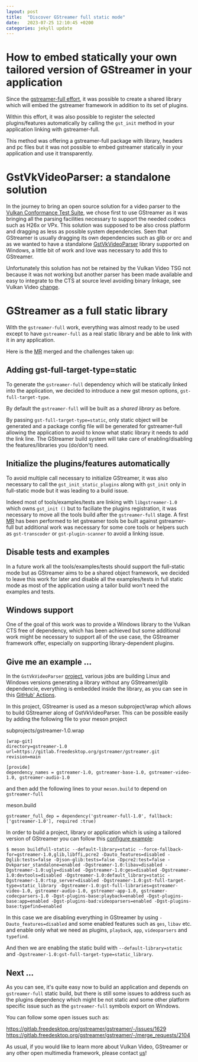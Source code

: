 ```yaml
---
layout: post
title:  "Discover GStreamer full static mode"
date:   2023-07-25 12:10:45 +0200
categories: jekyll update
---
```


# How to embed statically your own tailored version of GStreamer in your application

Since the [gstreamer-full effort](https://dabrain34.github.io/2021/10/04/shrinking_gstreamer.html), it was possible to create a shared library which will embed the gstreamer framework in addition to its set of plugins.

Within this effort, it was also possible to register the selected plugins/features automatically by calling the `gst_init` method in your application linking with gstreamer-full.

This method was offering a gstreamer-full package with library, headers and pc files but it was not possible to embed gstreamer statically in your application and use it transparently.

# GstVkVideoParser: a standalone solution

In the journey to bring an open source solution for a video parser to the [Vulkan Conformance Test Suite](https://github.com/KhronosGroup/VK-GL-CTS), we chose first to use GStreamer as it was bringing all the parsing facilities
necessary to support the needed codecs such as H26x or VPx. This solution was supposed to be also cross platform and dragging as less as possible system dependencies.
Seen that GStreamer is usually dragging its own dependencies such as glib or orc and as we wanted to have a standalone [GstVkVideoParser](https://github.com/Igalia/GstVkVideoParser) library supported on Windows, a little bit
of work and love was necessary to add this to GStreamer.

Unfortunately this solution has not be retained by the Vulkan Video TSG not because it was not working but another parser has been made available and easy to integrate to the CTS at source level avoiding binary linkage, see Vulkan Video [change](https://github.com/KhronosGroup/VK-GL-CTS/commit/e5db10e7ae436dbd9b46dad9518f3254dd6eeea2).


# GStreamer as a full static library

With the `gstreamer-full` work, everything was almost ready to be used except to have `gstreamer-full` as a real static library and be able to link with it in any application.

Here is the [MR](https://gitlab.freedesktop.org/gstreamer/gstreamer/-/merge_requests/4128) merged and the challenges taken up:

## Adding gst-full-target-type=static

To generate the `gstreamer-full` dependency which will be statically linked into the application, we decided to introduce a new gst meson options, `gst-full-target-type`.

By default the `gstreamer-full` will be built as a *shared library* as before.

By passing `gst-full-target-type=static`, only static object will be generated and a package config file will be generated for gstreamer-full allowing the application to avoid to know what static library it needs to add the link line.
The GStreamer build system will take care of enabling/disabling the features/libraries you (do/don't) need.

## Initialize the plugins/features automatically

To avoid multiple call necessary to initialize GStreamer, it was also necessary to call the `gst_init_static_plugins` along with `gst_init` only in full-static mode but it was leading to a build issue.

Indeed most of tools/examples/tests are linking with `libgstreamer-1.0` which owns `gst_init ()` but to faciliate the plugins registration, it was necessary to move all the tools build after the `gstreamer-full` stage. A first [MR](https://gitlab.freedesktop.org/gstreamer/gstreamer/-/merge_requests/1581) has been performed to let gstreamer tools be built against gstreamer-full
but additional work was necessary for some core tools or helpers such as `gst-transcoder` or `gst-plugin-scanner` to avoid a linking issue.

## Disable tests and examples

In a future work all the tools/examples/tests should support the full-static mode but as GStreamer aims to be a shared object framework, we decided to leave this work for later and disable all the examples/tests in full static mode as most of the application using a tailor build won't need the examples and tests.

## Windows support

One of the goal of this work was to provide a Windows library to the Vulkan CTS free of dependency, which has been achieved but some additional work might be necessary to support
all of the use case, the GStreamer framework offer, especially on supporting library-dependent plugins.


## Give me an example ...

In the `GstVkVideoParser` [project](https://github.com/Igalia/GstVkVideoParser), various jobs are building Linux and Windows versions generating a library without any GStreamer/glib dependencie, everything is embedded inside the library, as you can see in this [GitHub' Actions](https://github.com/Igalia/GstVkVideoParser/actions).

In this project, GStreamer is used as a meson subproject/wrap which allows to build GStreamer along of GstVkVideoParser. This can be possible easily by adding the following file to your meson project

subprojects/gstreamer-1.0.wrap
```
[wrap-git]
directory=gstreamer-1.0
url=https://gitlab.freedesktop.org/gstreamer/gstreamer.git
revision=main

[provide]
dependency_names = gstreamer-1.0, gstreamer-base-1.0, gstreamer-video-1.0, gstreamer-audio-1.0
```

and then add the following lines to your `meson.build` to depend on `gstreamer-full`

meson.build
```
gstreamer_full_dep = dependency('gstreamer-full-1.0', fallback: ['gstreamer-1.0'], required :true)
```

In order to build a project, library or application which is using a tailored version of GStreamer you can follow this [configure example](https://github.com/Igalia/GstVkVideoParser/blob/main/configure_gst_full.py):

```
$ meson buildfull-static --default-library=static --force-fallback-for=gstreamer-1.0,glib,libffi,pcre2 -Dauto_features=disabled -Dglib:tests=false -Djson-glib:tests=false -Dpcre2:test=false -Dvkparser_standalone=enabled -Dgstreamer-1.0:libav=disabled -Dgstreamer-1.0:ugly=disabled -Dgstreamer-1.0:ges=disabled -Dgstreamer-1.0:devtools=disabled -Dgstreamer-1.0:default_library=static -Dgstreamer-1.0:rtsp_server=disabled -Dgstreamer-1.0:gst-full-target-type=static_library -Dgstreamer-1.0:gst-full-libraries=gstreamer-video-1.0, gstreamer-audio-1.0, gstreamer-app-1.0, gstreamer-codecparsers-1.0 -Dgst-plugins-base:playback=enabled -Dgst-plugins-base:app=enabled -Dgst-plugins-bad:videoparsers=enabled -Dgst-plugins-base:typefind=enabled
```

In this case we are disabling everything in GStreamer by using `-Dauto_features=disabled` and some enabled features such as `ges`, `libav` etc. and enable only what we need as plugins, `playback`, `app`, `videoparsers` and `typefind`.

And then we are enabling the static build with `--default-library=static` and `-Dgstreamer-1.0:gst-full-target-type=static_library`.

## Next ...

As you can see, it's quite easy now to build an application and depends on `gstreamer-full` static build, but there is still some issues to address such as the plugins dependency which might be not static and some other platform specific issue such as the `gstreamer-full` symbols export on Windows.

You can follow some open issues such as:

https://gitlab.freedesktop.org/gstreamer/gstreamer/-/issues/1629
https://gitlab.freedesktop.org/gstreamer/gstreamer/-/merge_requests/2104


As usual, if you would like to learn more about Vulkan Video, GStreamer or any other open multimedia framework, please contact [us](https://www.igalia.com/)!
